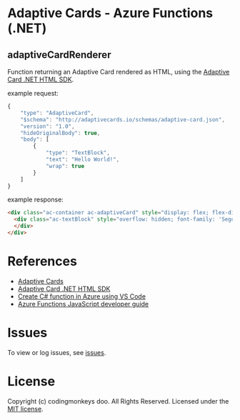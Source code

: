 # Adaptive Cards - Azure Functions (.NET)

## adaptiveCardRenderer

Function returning an Adaptive Card rendered as HTML, using the [Adaptive Card .NET HTML SDK](https://docs.microsoft.com/en-us/adaptive-cards/sdk/rendering-cards/net-html/getting-started).

example request:
```javascript
{
    "type": "AdaptiveCard",
    "$schema": "http://adaptivecards.io/schemas/adaptive-card.json",
    "version": "1.0",
    "hideOriginalBody": true,
    "body": [
        {
            "type": "TextBlock",
            "text": "Hello World!",
            "wrap": true
        }
    ]
}
```

example response:
```html
<div class="ac-container ac-adaptiveCard" style="display: flex; flex-direction: column; justify-content: flex-start; box-sizing: border-box; flex: 0 0 auto; padding: 20px 20px 20px 20px; margin: 0px 0px 0px 0px; background-color: rgb(255, 255, 255); border: 1px solid #ffffff;" tabindex="0">
  <div class="ac-textBlock" style="overflow: hidden; font-family: 'Segoe UI', Tahoma, Geneva, Verdana, sans-serif; font-size: 14px; color: rgb(51, 51, 51); font-weight: 400; text-align: left; line-height: 18.62px; word-wrap: break-word; box-sizing: border-box; flex: 0 0 auto;">
  </div>
</div>
```

# References
* [Adaptive Cards](https://adaptivecards.io/)
* [Adaptive Card .NET HTML SDK](https://docs.microsoft.com/en-us/adaptive-cards/sdk/rendering-cards/net-html/getting-started)
* [Create C# function in Azure using VS Code](https://docs.microsoft.com/en-us/azure/azure-functions/create-first-function-vs-code-csharp)
* [Azure Functions JavaScript developer guide](https://docs.microsoft.com/en-us/azure/azure-functions/functions-reference-node)

# Issues
To view or log issues, see [issues](https://github.com/cdngmnks/adaptive-cards-renderer-azure-function/issues).

# License
Copyright (c) codingmonkeys doo. All Rights Reserved. Licensed under the [MIT license](https://github.com/cdngmnks/adaptive-cards-renderer-azure-function/blob/master/LICENSE).
